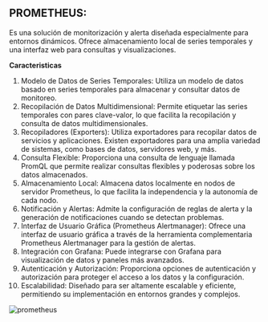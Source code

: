 ## **PROMETHEUS:** ##

Es una solución de monitorización y alerta diseñada especialmente para entornos dinámicos. Ofrece almacenamiento local de series temporales y una interfaz web para consultas y visualizaciones.

**Caracteristicas**

1. Modelo de Datos de Series Temporales: Utiliza un modelo de datos basado en series temporales para almacenar y consultar datos de monitoreo.
2. Recopilación de Datos Multidimensional: Permite etiquetar las series temporales con pares clave-valor, lo que facilita la recopilación y consulta de datos multidimensionales.
3. Recopiladores (Exporters): Utiliza exportadores para recopilar datos de servicios y aplicaciones. Existen exportadores para una amplia variedad de sistemas, como bases de datos, servidores web, y más.
4. Consulta Flexible: Proporciona una consulta de lenguaje llamada PromQL que permite realizar consultas flexibles y poderosas sobre los datos almacenados.
5. Almacenamiento Local: Almacena datos localmente en nodos de servidor Prometheus, lo que facilita la independencia y la autonomía de cada nodo.
6. Notificación y Alertas: Admite la configuración de reglas de alerta y la generación de notificaciones cuando se detectan problemas.
7. Interfaz de Usuario Gráfica (Prometheus Alertmanager): Ofrece una interfaz de usuario gráfica a través de la herramienta complementaria Prometheus Alertmanager para la gestión de alertas.
8. Integración con Grafana: Puede integrarse con Grafana para visualización de datos y paneles más avanzados.
9. Autenticación y Autorización: Proporciona opciones de autenticación y autorización para proteger el acceso a los datos y la configuración.
10. Escalabilidad: Diseñado para ser altamente escalable y eficiente, permitiendo su implementación en entornos grandes y complejos.


![prometheus](https://prometheus.io/assets/architecture.png)